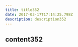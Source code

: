 ```yaml
---
title: title352
date: 2017-03-17T17:14:25.798Z
description: description352
---
```


## content352
  

